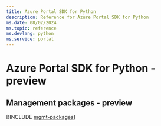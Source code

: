 ```yaml
---
title: Azure Portal SDK for Python
description: Reference for Azure Portal SDK for Python
ms.date: 08/02/2024
ms.topic: reference
ms.devlang: python
ms.service: portal
---
```

# Azure Portal SDK for Python - preview

## Management packages - preview
[!INCLUDE [mgmt-packages](portal-mgmt-index.md)]